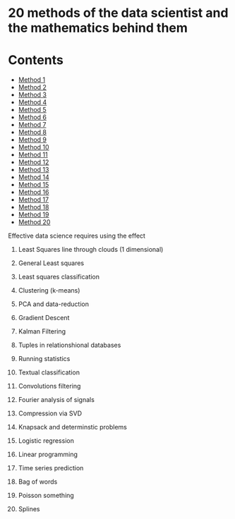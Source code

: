 # 20 methods of the data scientist and the mathematics behind them

# Contents

* [Method 1](method01.md)
* [Method 2](method02.md)
* [Method 3](method03.md)
* [Method 4](method04.md)
* [Method 5](method05.md)
* [Method 6](method06.md)
* [Method 7](method07.md)
* [Method 8](method08.md)
* [Method 9](method09.md)
* [Method 10](method10.md)
* [Method 11](method11.md)
* [Method 12](method12.md)
* [Method 13](method13.md)
* [Method 14](method14.md)
* [Method 15](method15.md)
* [Method 16](method16.md)
* [Method 17](method17.md)
* [Method 18](method18.md)
* [Method 19](method19.md)
* [Method 20](method20.md)

Effective data science requires using the effect

1. Least Squares line through clouds (1 dimensional) 

1. General Least squares

1. Least squares classification

1. Clustering (k-means)

1. PCA and data-reduction

1. Gradient Descent

1. Kalman Filtering

1. Tuples in relationshional databases

1. Running statistics

1. Textual classification

1. Convolutions filtering

1. Fourier analysis of signals

1. Compression via SVD

1. Knapsack and determinstic problems 

1. Logistic regression

1. Linear programming

1. Time series prediction

1. Bag of words

1. Poisson something

1. Splines